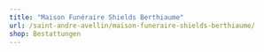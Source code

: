 ```yaml
---
title: "Maison Funéraire Shields Berthiaume"
url: /saint-andre-avellin/maison-funeraire-shields-berthiaume/
shop: Bestattungen
---
```

